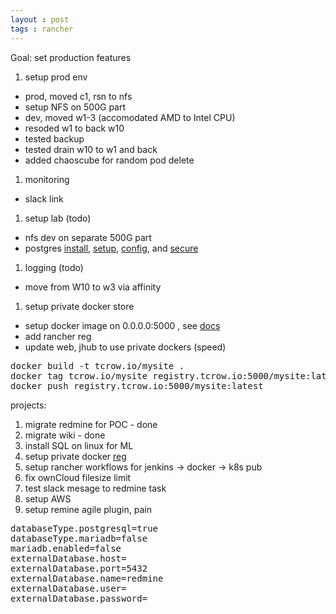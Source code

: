 ```yaml
---
layout : post
tags : rancher	
---
```


Goal:  set production features

1. setup prod env
 - prod, moved c1, rsn to nfs
 - setup NFS on 500G part
 - dev, moved w1-3 (accomodated AMD to Intel CPU) 
 - resoded w1 to back w10
 - tested backup
 - tested drain w10 to w1 and back
 - added chaoscube for random pod delete
1. monitoring
 - slack link
1. setup lab (todo)
 - nfs dev on separate 500G part
 - postgres [install](https://en.opensuse.org/SDB:PostgreSQL), [setup](https://thebuild.com/presentations/not-your-job-pgconf-us-2017.pdf), [config](https://www.digitalocean.com/community/tutorials/how-to-install-and-use-postgresql-on-ubuntu-18-04), and [secure](http://www.project-open.com/en/howto-postgresql-port-secure-remote-access)
1. logging (todo)
 - move from W10 to w3 via affinity 
1. setup private docker store
 - setup docker image on 0.0.0.0:5000 , see [docs](https://docs.docker.com/registry/deploying/)
 - add rancher reg
 - update web, jhub to use private dockers (speed)
  
<pre>
docker build -t tcrow.io/mysite .
docker tag tcrow.io/mysite registry.tcrow.io:5000/mysite:latest
docker push registry.tcrow.io:5000/mysite:latest
</pre>
projects:

1. migrate redmine for POC - done
1. migrate wiki - done
1. install SQL on linux for ML
1. setup private docker [reg](https://docs.docker.com/registry/deploying/)
1. setup rancher workflows for jenkins -> docker -> k8s pub
1. fix ownCloud filesize limit
1. test slack mesage to redmine task
1. setup AWS
1. setup remine agile plugin, pain

<pre>
databaseType.postgresql=true	 	
databaseType.mariadb=false	 	
mariadb.enabled=false
externalDatabase.host=
externalDatabase.port=5432
externalDatabase.name=redmine	 	
externalDatabase.user=
externalDatabase.password=
</pre>
